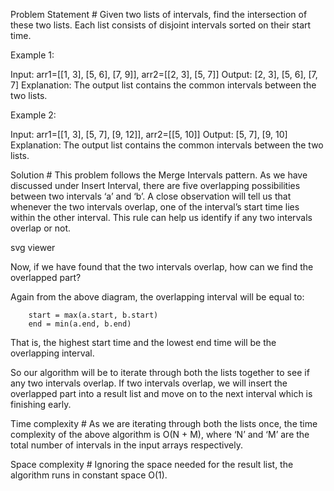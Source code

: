 Problem Statement #
Given two lists of intervals, find the intersection of these two lists. Each list consists of disjoint intervals sorted on their start time.

Example 1:

Input: arr1=[[1, 3], [5, 6], [7, 9]], arr2=[[2, 3], [5, 7]]
Output: [2, 3], [5, 6], [7, 7]
Explanation: The output list contains the common intervals between the two lists.

Example 2:

Input: arr1=[[1, 3], [5, 7], [9, 12]], arr2=[[5, 10]]
Output: [5, 7], [9, 10]
Explanation: The output list contains the common intervals between the two lists.

Solution #
This problem follows the Merge Intervals pattern. As we have discussed under Insert Interval, there are five overlapping possibilities between two intervals ‘a’ and ‘b’. A close observation will tell us that whenever the two intervals overlap, one of the interval’s start time lies within the other interval. This rule can help us identify if any two intervals overlap or not.

svg viewer

Now, if we have found that the two intervals overlap, how can we find the overlapped part?

Again from the above diagram, the overlapping interval will be equal to:
```
    start = max(a.start, b.start)
    end = min(a.end, b.end) 
```
That is, the highest start time and the lowest end time will be the overlapping interval.

So our algorithm will be to iterate through both the lists together to see if any two intervals overlap. If two intervals overlap, we will insert the overlapped part into a result list and move on to the next interval which is finishing early.

Time complexity #
As we are iterating through both the lists once, the time complexity of the above algorithm is O(N + M), where ‘N’ and ‘M’ are the total number of intervals in the input arrays respectively.

Space complexity #
Ignoring the space needed for the result list, the algorithm runs in constant space O(1).